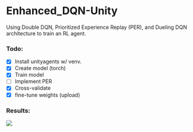 # Enhanced_DQN-Unity
Using Double DQN, Prioritized Experience Replay (PER), and Dueling DQN architecture to train an RL agent.

### Todo:

- [x] Install unityagents w/ venv.
- [x] Create model (torch)
- [x] Train model
- [ ] Implement PER
- [x] Cross-validate
- [x] fine-tune weights (upload)
### Results:
![](https://github.com/QasimWani/Enhanced_DQN-Unity/blob/master/output.gif)
